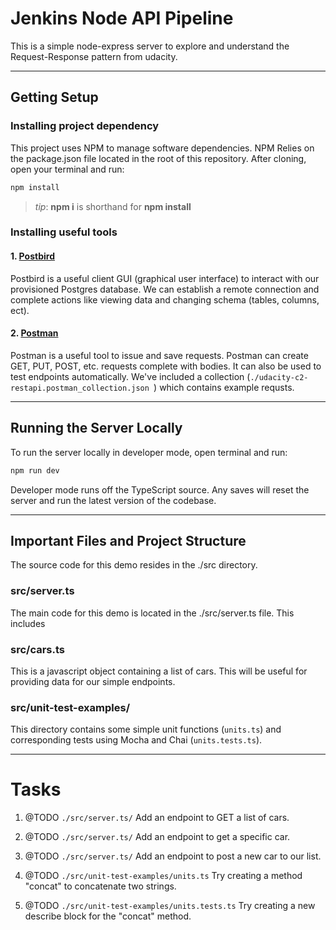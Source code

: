 # Jenkins Node API Pipeline

This is a simple node-express server to explore and understand the Request-Response pattern from udacity.

---

## Getting Setup

### Installing project dependency

This project uses NPM to manage software dependencies. NPM Relies on the package.json file located in the root of this repository. After cloning, open your terminal and run:

```bash
npm install
```

> _tip_: **npm i** is shorthand for **npm install**

### Installing useful tools

#### 1. [Postbird](https://github.com/paxa/postbird)

Postbird is a useful client GUI (graphical user interface) to interact with our provisioned Postgres database. We can establish a remote connection and complete actions like viewing data and changing schema (tables, columns, ect).

#### 2. [Postman](https://www.getpostman.com/downloads/)

Postman is a useful tool to issue and save requests. Postman can create GET, PUT, POST, etc. requests complete with bodies. It can also be used to test endpoints automatically. We've included a collection (`./udacity-c2-restapi.postman_collection.json `) which contains example requsts.

---

## Running the Server Locally

To run the server locally in developer mode, open terminal and run:

```bash
npm run dev
```

Developer mode runs off the TypeScript source. Any saves will reset the server and run the latest version of the codebase.

---

## Important Files and Project Structure

The source code for this demo resides in the ./src directory.

### src/server.ts

The main code for this demo is located in the ./src/server.ts file. This includes

### src/cars.ts

This is a javascript object containing a list of cars. This will be useful for providing data for our simple endpoints.

### src/unit-test-examples/

This directory contains some simple unit functions (`units.ts`) and corresponding tests using Mocha and Chai (`units.tests.ts`).

---

# Tasks

1. @TODO `./src/server.ts/`
   Add an endpoint to GET a list of cars.

2. @TODO `./src/server.ts/`
   Add an endpoint to get a specific car.

3. @TODO `./src/server.ts/`
   Add an endpoint to post a new car to our list.

4. @TODO `./src/unit-test-examples/units.ts`
   Try creating a method "concat" to concatenate two strings.

5. @TODO `./src/unit-test-examples/units.tests.ts`
   Try creating a new describe block for the "concat" method.
